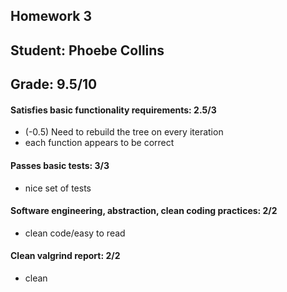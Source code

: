 ## Homework 3

## Student: Phoebe Collins

## Grade: 9.5/10

#### Satisfies basic functionality requirements: 2.5/3
- (-0.5) Need to rebuild the tree on every iteration
- each function appears to be correct

#### Passes basic tests: 3/3
- nice set of tests

#### Software engineering, abstraction, clean coding practices: 2/2
- clean code/easy to read

#### Clean valgrind report: 2/2
- clean
